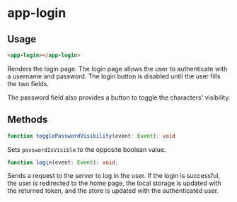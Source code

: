 # app-login

## Usage
```html
<app-login></app-login>
```

Renders the login page. The login page allows the user to authenticate with a username and password. The login button is disabled until the user fills the two fields.

The password field also provides a button to toggle the characters' visibility.

## Methods
```typescript
function togglePasswordVisibility(event: Event): void
```
Sets ``passwordIsVisible`` to the opposite boolean value.

```typescript
function login(event: Event): void;
```
Sends a request to the server to log in the user. If the login is successful, the user is redirected to the home page, the local storage is updated with the returned token, and the store is updated with the authenticated user.
